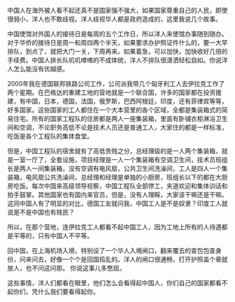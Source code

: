 中国人在海外被人看不起还真不是国家强不强大，如果国家尊重自己的人民，即使很弱小，洋人也不敢歧视。洋人歧视华人都是政府造成的，这里我说几个故事。

中国使馆对外国人的接待日是每周的五个工作日，所以洋人来使馆办事随到随办。对于华侨的接待日是周一和周四两个半天，如果要求办护照证件什么的，要一大早排队，到点了，就把大门一关，下周再来。如果着急，可以加快，加快收好几倍的手续费。中国人排长队叽叽喳喳的不成体统，洋人不排队很潇洒轻松自如。你说洋人怎么能没有优越感。

2000年我在德国联邦铁路公司工作，公司派我带几个匈牙利工人去伊拉克工作了两个星期。在巴格达的重建工地的营地就是一个联合国，许多的国家都在投资援建，有中国，日本，德国，法国，俄罗斯，巴西阿根廷，印度，还有菲律宾等等，好多国家。这些国家的工人都住在一个大本营里的各个区域，全都是集装箱式的简易住宅。所有的国家工程队的住房都是两人一座集装箱，里面有卧铺衣柜淋浴卫生间和空调，不论职务高低不论是技术人员还是普通工人，大家住的都是一样标准，吃饭是各个工程队的集体食堂。

但是，中国工程队的宿舍就有了高低贵贱之分，总经理级的是一人两个集装箱，就是一室一厅了，全套设施，项目经理是一人一个集装箱有空调卫生间，技术员班组长是两人一间集装箱，没有空调有电风扇，公共卫生间洗澡间，工人是四人一个集装箱，电风扇公共洗澡间，总经理和经理是单独的小厨房，班组长以下的都在大厨房吃饭。每次中国来高级领导视察，中国工程队全部停工，夹道欢迎和集体训话和拍手鼓掌。其他国家也有国内来官员，但是，没有人理睬，大家该干嘛还是干嘛。这同中国人有了明显的对比，德国工友就问我，中国工人是不是奴隶？印度工人就说是不是中国也有贱民？

所以，在那个营地，连伊拉克工人都看不起中国工人，因为工地上所有的人待遇都是平等的，只有中国人不平等。

回中国，在上海机场入境，特别设了一个华人入境闸口，翻来覆去的查包包查身份，问来问去，好像一个个是回国捣乱的。洋人的闸口很通畅，打开护照盖个章就放人，也不问这问那。 你说这事儿多憋屈。

这些事情，洋人们都看在眼里，他们怎么会看得起中国人，你们自己的国家都看不起你们，凭什么我们要看得起你。
